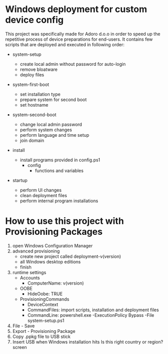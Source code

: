 # Windows deployment for custom device config 

This project was specifically made for Adoro d.o.o in order to speed up the repetitive process of device preparations for end-users. It contains few scripts that are deployed and executed in following order:

* system-setup
    * create local admin without password for auto-login
    * remove bloatware
    * deploy files 

* system-first-boot
    * set installation type
    * prepare system for second boot
    * set hostname

* system-second-boot
    * change local admin password
    * perform system changes
    * perform language and time setup
    * join domain

* install
    * install programs provided in config.ps1
        * config
            * functions and variables

* startup
    * perform UI changes
    * clean deployment files
    * perform internal program installations


# How to use this project with Provisioning Packages

1. open Windows Configuration Manager
2. advanced provisioning
    * create new project called deployment-v(version)
    * all Windows desktop editions
    * finish
3. runtime settings
    * Accounts
       * ComputerName: v(version)
    * OOBE
       * HideOobe: TRUE
    * ProvisioningCommands
       * DeviceContext
       * CommandFiles: import scripts, installation and deployment files
       * CommandLine: powershell.exe -ExecutionPolicy Bypass -File system-setup.ps1
4. File - Save
5. Export - Provisioning Package
6. Copy .ppkg file to USB stick
7. Insert USB when Windows installation hits Is this right country or region? screen
